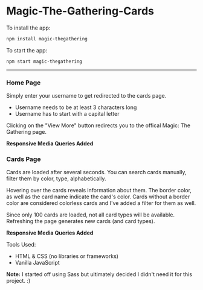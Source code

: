 # Magic-The-Gathering-Cards

To install the app:
```bash
npm install magic-thegathering
```

To start the app:
```bash
npm start magic-thegathering
```

-----
### Home Page
Simply enter your username to get redirected to the cards page.
* Username needs to be at least 3 characters long
* Username has to start with a capital letter

Clicking on the "View More" button redirects you to the offical Magic: The Gathering page.

**Responsive Media Queries Added**

### Cards Page
Cards are loaded after several seconds. You can search cards manually, filter them by color, type, alphabetically.

Hovering over the cards reveals information about them. The border color, as well as the card name indicate the card's color. Cards without a border color are considered colorless cards and I've added a filter for them as well.

Since only 100 cards are loaded, not all card types will be available. Refreshing the page generates new cards (and card types).

**Responsive Media Queries Added**

Tools Used:
* HTML & CSS (no libraries or frameworks)
* Vanilla JavaScript

**Note:** I started off using Sass but ultimately decided I didn't need it for this project. :)
